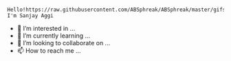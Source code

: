 
					Hello!https://raw.githubusercontent.com/ABSphreak/ABSphreak/master/gifs/Hi.gif I'm Sanjay Aggi
		 


- 👀 I’m interested in ...
- 🌱 I’m currently learning ...
- 💞️ I’m looking to collaborate on ...
- 📫 How to reach me ...

<!---
aggisanjay/aggisanjay is a ✨ special ✨ repository because its `README.md` (this file) appears on your GitHub profile.
You can click the Preview link to take a look at your changes.
--->
